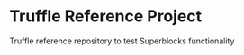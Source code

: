 # Truffle Reference Project
Truffle reference repository to test Superblocks functionality










